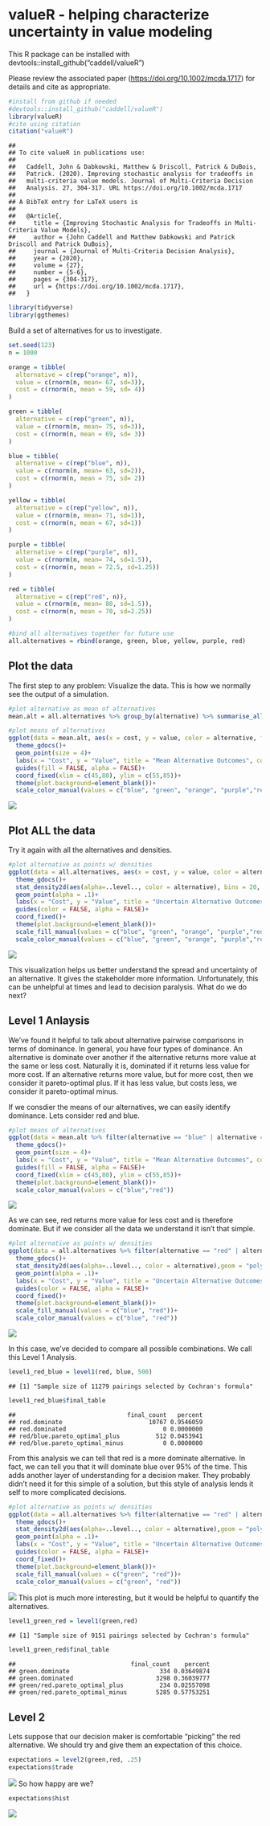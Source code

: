 valueR - helping characterize uncertainty in value modeling
================

This R package can be installed with
devtools::install_github(“caddell/valueR”)

Please review the associated paper (<https://doi.org/10.1002/mcda.1717>)
for details and cite as appropriate.

``` r
#install from github if needed
#devtools::install_github("caddell/valueR")
library(valueR)
#cite using citation
citation("valueR")
```

    ## 
    ## To cite valueR in publications use:
    ## 
    ##   Caddell, John & Dabkowski, Matthew & Driscoll, Patrick & DuBois,
    ##   Patrick. (2020). Improving stochastic analysis for tradeoffs in
    ##   multi‐criteria value models. Journal of Multi-Criteria Decision
    ##   Analysis. 27, 304-317. URL https://doi.org/10.1002/mcda.1717
    ## 
    ## A BibTeX entry for LaTeX users is
    ## 
    ##   @Article{,
    ##     title = {Improving Stochastic Analysis for Tradeoffs in Multi-Criteria Value Models},
    ##     author = {John Caddell and Matthew Dabkowski and Patrick Driscoll and Patrick DuBois},
    ##     journal = {Journal of Multi-Criteria Decision Analysis},
    ##     year = {2020},
    ##     volume = {27},
    ##     number = {5-6},
    ##     pages = {304-317},
    ##     url = {https://doi.org/10.1002/mcda.1717},
    ##   }

``` r
library(tidyverse)
library(ggthemes)
```

Build a set of alternatives for us to investigate.

``` r
set.seed(123)
n = 1000

orange = tibble(
  alternative = c(rep("orange", n)),
  value = c(rnorm(n, mean= 67, sd=3)),
  cost = c(rnorm(n, mean = 59, sd= 4))
)

green = tibble(
  alternative = c(rep("green", n)),
  value = c(rnorm(n, mean= 75, sd=3)),
  cost = c(rnorm(n, mean = 69, sd= 3))
)

blue = tibble(
  alternative = c(rep("blue", n)),
  value = c(rnorm(n, mean= 63, sd=2)),
  cost = c(rnorm(n, mean = 75, sd= 2))
)

yellow = tibble(
  alternative = c(rep("yellow", n)),
  value = c(rnorm(n, mean= 71, sd=1)),
  cost = c(rnorm(n, mean = 67, sd=1))
)

purple = tibble(
  alternative = c(rep("purple", n)),
  value = c(rnorm(n, mean= 74, sd=1.5)),
  cost = c(rnorm(n, mean = 72.5, sd=1.25))
)

red = tibble(
  alternative = c(rep("red", n)),
  value = c(rnorm(n, mean= 80, sd=1.5)),
  cost = c(rnorm(n, mean = 70, sd=2.25))
)

#bind all alternatives together for future use
all.alternatives = rbind(orange, green, blue, yellow, purple, red)
```

## Plot the data

The first step to any problem: Visualize the data. This is how we
normally see the output of a simulation.

``` r
#plot alternative as mean of alternatives
mean.alt = all.alternatives %>% group_by(alternative) %>% summarise_all(mean)

#plot means of alternatives
ggplot(data = mean.alt, aes(x = cost, y = value, color = alternative, fill = alternative))+
  theme_gdocs()+
  geom_point(size = 4)+
  labs(x = "Cost", y = "Value", title = "Mean Alternative Outcomes", color= "Alternative")+
  guides(fill = FALSE, alpha = FALSE)+
  coord_fixed(xlim = c(45,80), ylim = c(55,85))+
  theme(plot.background=element_blank())+
  scale_color_manual(values = c("blue", "green", "orange", "purple","red","yellow"))
```

![](README_files/figure-gfm/unnamed-chunk-3-1.png)<!-- -->

## Plot ALL the data

Try it again with all the alternatives and densities.

``` r
#plot alternative as points w/ densities
ggplot(data = all.alternatives, aes(x = cost, y = value, color = alternative, fill = alternative))+
  theme_gdocs()+
  stat_density2d(aes(alpha=..level.., color = alternative), bins = 20, geom = "polygon")+
  geom_point(alpha = .1)+
  labs(x = "Cost", y = "Value", title = "Uncertain Alternative Outcomes", fill= "Alternative")+
  guides(color = FALSE, alpha = FALSE)+
  coord_fixed()+
  theme(plot.background=element_blank())+
  scale_fill_manual(values = c("blue", "green", "orange", "purple","red","yellow"))+
  scale_color_manual(values = c("blue", "green", "orange", "purple","red","yellow"))
```

![](README_files/figure-gfm/unnamed-chunk-4-1.png)<!-- -->

This visualization helps us better understand the spread and uncertainty
of an alternative. It gives the stakeholder more information.
Unfortunately, this can be unhelpful at times and lead to decision
paralysis. What do we do next?

## Level 1 Anlaysis

We’ve found it helpful to talk about alternative pairwise comparisons in
terms of dominance. In general, you have four types of dominance. An
alternative is dominate over another if the alternative returns more
value at the same or less cost. Naturally it is, dominated if it returns
less value for more cost. If an alternative returns more value, but for
more cost, then we consider it pareto-optimal plus. If it has less
value, but costs less, we consider it pareto-optimal minus.

If we consdier the means of our alternatives, we can easily identify
dominance. Lets consider red and blue.

``` r
#plot means of alternatives
ggplot(data = mean.alt %>% filter(alternative == "blue" | alternative == "red"), aes(x = cost, y = value, color = alternative, fill = alternative))+
  theme_gdocs()+
  geom_point(size = 4)+
  labs(x = "Cost", y = "Value", title = "Mean Alternative Outcomes", color= "Alternative")+
  guides(fill = FALSE, alpha = FALSE)+
  coord_fixed(xlim = c(45,80), ylim = c(55,85))+
  theme(plot.background=element_blank())+
  scale_color_manual(values = c("blue","red"))
```

![](README_files/figure-gfm/unnamed-chunk-5-1.png)<!-- -->

As we can see, red returns more value for less cost and is therefore
dominate. But if we consider all the data we understand it isn’t that
simple.

``` r
#plot alternative as points w/ densities
ggplot(data = all.alternatives %>% filter(alternative == "red" | alternative == "blue"), aes(x = cost, y = value, color = alternative, fill = alternative))+
  theme_gdocs()+
  stat_density2d(aes(alpha=..level.., color = alternative),geom = "polygon")+
  geom_point(alpha = .1)+
  labs(x = "Cost", y = "Value", title = "Uncertain Alternative Outcomes", fill= "Alternative")+
  guides(color = FALSE, alpha = FALSE)+
  coord_fixed()+
  theme(plot.background=element_blank())+
  scale_fill_manual(values = c("blue", "red"))+
  scale_color_manual(values = c("blue", "red"))
```

![](README_files/figure-gfm/unnamed-chunk-6-1.png)<!-- -->

In this case, we’ve decided to compare all possible combinations. We
call this Level 1 Analysis.

``` r
level1_red_blue = level1(red, blue, 500)
```

    ## [1] "Sample size of 11279 pairings selected by Cochran's formula"

``` r
level1_red_blue$final_table
```

    ##                               final_count   percent
    ## red.dominate                        10767 0.9546059
    ## red.dominated                           0 0.0000000
    ## red/blue.pareto_optimal_plus          512 0.0453941
    ## red/blue.pareto_optimal_minus           0 0.0000000

From this analysis we can tell that red is a more dominate alternative.
In fact, we can tell you that it will dominate blue over 95% of the
time. This adds another layer of understanding for a decision maker.
They probably didn’t need it for this simple of a solution, but this
style of analysis lends it self to more complicated decisions.

``` r
#plot alternative as points w/ densities
ggplot(data = all.alternatives %>% filter(alternative == "red" | alternative == "green"), aes(x = cost, y = value, color = alternative, fill = alternative))+
  theme_gdocs()+
  stat_density2d(aes(alpha=..level.., color = alternative),geom = "polygon")+
  geom_point(alpha = .1)+
  labs(x = "Cost", y = "Value", title = "Uncertain Alternative Outcomes", fill= "Alternative")+
  guides(color = FALSE, alpha = FALSE)+
  coord_fixed()+
  theme(plot.background=element_blank())+
  scale_fill_manual(values = c("green", "red"))+
  scale_color_manual(values = c("green", "red"))
```

![](README_files/figure-gfm/unnamed-chunk-8-1.png)<!-- --> This plot is
much more interesting, but it would be helpful to quantify the
alternatives.

``` r
level1_green_red = level1(green,red)
```

    ## [1] "Sample size of 9151 pairings selected by Cochran's formula"

``` r
level1_green_red$final_table
```

    ##                                final_count    percent
    ## green.dominate                         334 0.03649874
    ## green.dominated                       3298 0.36039777
    ## green/red.pareto_optimal_plus          234 0.02557098
    ## green/red.pareto_optimal_minus        5285 0.57753251

## Level 2

Lets suppose that our decision maker is comfortable “picking” the red
alternative. We should try and give them an expectation of this choice.

``` r
expectations = level2(green,red, .25)
expectations$trade
```

![](README_files/figure-gfm/unnamed-chunk-10-1.png)<!-- --> So how happy
are we?

``` r
expectations$hist
```

![](README_files/figure-gfm/unnamed-chunk-11-1.png)<!-- -->
